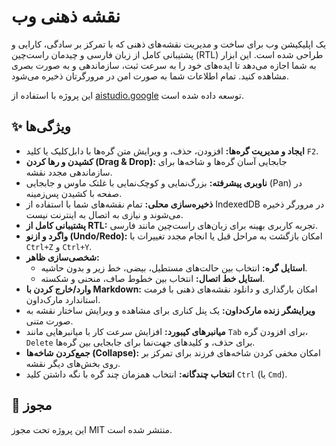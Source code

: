 # نقشه ذهنی وب

یک اپلیکیشن وب برای ساخت و مدیریت نقشه‌های ذهنی که با تمرکز بر سادگی، کارایی و پشتیبانی کامل از زبان فارسی و چیدمان راست‌چین (RTL) طراحی شده است. این ابزار به شما اجازه می‌دهد تا ایده‌های خود را به سرعت ثبت، سازماندهی و به صورت بصری مشاهده کنید. تمام اطلاعات شما به صورت امن در مرورگرتان ذخیره می‌شود.

این پروژه با استفاده از [aistudio.google](https://aistudio.google.com/) توسعه داده شده است.

## ✨ ویژگی‌ها

- **ایجاد و مدیریت گره‌ها:** افزودن، حذف، و ویرایش متن گره‌ها با دابل‌کلیک یا کلید `F2`.
- **کشیدن و رها کردن (Drag & Drop):** جابجایی آسان گره‌ها و شاخه‌ها برای سازماندهی مجدد نقشه.
- **ناوبری پیشرفته:** بزرگ‌نمایی و کوچک‌نمایی با غلتک ماوس و جابجایی (Pan) در صفحه با کشیدن پس‌زمینه.
- **ذخیره‌سازی محلی:** تمام نقشه‌های شما با استفاده از IndexedDB در مرورگر ذخیره می‌شوند و نیازی به اتصال به اینترنت نیست.
- **پشتیبانی کامل از RTL:** تجربه کاربری بهینه برای زبان‌های راست‌چین مانند فارسی.
- **واگرد و ازنو (Undo/Redo):** امکان بازگشت به مراحل قبل یا انجام مجدد تغییرات با `Ctrl+Z` و `Ctrl+Y`.
- **شخصی‌سازی ظاهر:**
    - **استایل گره:** انتخاب بین حالت‌های مستطیل، بیضی، خط زیر و بدون حاشیه.
    - **استایل خط اتصال:** انتخاب بین خطوط صاف، منحنی و شکسته.
- **وارد/خارج کردن با Markdown:** امکان بارگذاری و دانلود نقشه‌های ذهنی با فرمت استاندارد مارک‌داون.
- **ویرایشگر زنده مارک‌داون:** یک پنل کناری برای مشاهده و ویرایش ساختار نقشه به صورت متنی.
- **میانبرهای کیبورد:** افزایش سرعت کار با میانبرهایی مانند `Tab` برای افزودن گره، `Delete` برای حذف، و کلیدهای جهت‌نما برای جابجایی بین گره‌ها.
- **جمع‌کردن شاخه‌ها (Collapse):** امکان مخفی کردن شاخه‌های فرزند برای تمرکز بر روی بخش‌های دیگر نقشه.
- **انتخاب چندگانه:** انتخاب همزمان چند گره با نگه داشتن کلید `Ctrl` (یا `Cmd`).

## 📄 مجوز

این پروژه تحت مجوز MIT منتشر شده است.
